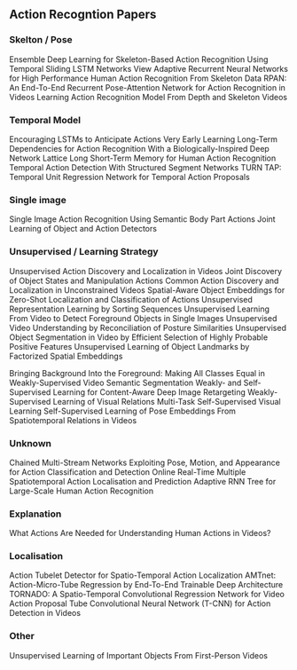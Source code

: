 
## Action Recogntion Papers 

### Skelton / Pose
Ensemble Deep Learning for Skeleton-Based Action Recognition Using Temporal Sliding LSTM Networks
View Adaptive Recurrent Neural Networks for High Performance Human Action Recognition From Skeleton Data
RPAN: An End-To-End Recurrent Pose-Attention Network for Action Recognition in Videos
Learning Action Recognition Model From Depth and Skeleton Videos

### Temporal Model 
Encouraging LSTMs to Anticipate Actions Very Early
Learning Long-Term Dependencies for Action Recognition With a Biologically-Inspired Deep Network
Lattice Long Short-Term Memory for Human Action Recognition
Temporal Action Detection With Structured Segment Networks
TURN TAP: Temporal Unit Regression Network for Temporal Action Proposals

### Single image
Single Image Action Recognition Using Semantic Body Part Actions
Joint Learning of Object and Action Detectors

### Unsupervised / Learning Strategy
Unsupervised Action Discovery and Localization in Videos
Joint Discovery of Object States and Manipulation Actions
Common Action Discovery and Localization in Unconstrained Videos
Spatial-Aware Object Embeddings for Zero-Shot Localization and Classification of Actions
Unsupervised Representation Learning by Sorting Sequences
Unsupervised Learning From Video to Detect Foreground Objects in Single Images
Unsupervised Video Understanding by Reconciliation of Posture Similarities
Unsupervised Object Segmentation in Video by Efficient Selection of Highly Probable Positive Features
Unsupervised Learning of Object Landmarks by Factorized Spatial Embeddings

Bringing Background Into the Foreground: Making All Classes Equal in Weakly-Supervised Video Semantic Segmentation
Weakly- and Self-Supervised Learning for Content-Aware Deep Image Retargeting
Weakly-Supervised Learning of Visual Relations
Multi-Task Self-Supervised Visual Learning
Self-Supervised Learning of Pose Embeddings From Spatiotemporal Relations in Videos



### Unknown
Chained Multi-Stream Networks Exploiting Pose, Motion, and Appearance for Action Classification and Detection
Online Real-Time Multiple Spatiotemporal Action Localisation and Prediction
Adaptive RNN Tree for Large-Scale Human Action Recognition

### Explanation
What Actions Are Needed for Understanding Human Actions in Videos?

### Localisation 
Action Tubelet Detector for Spatio-Temporal Action Localization
AMTnet: Action-Micro-Tube Regression by End-To-End Trainable Deep Architecture
TORNADO: A Spatio-Temporal Convolutional Regression Network for Video Action Proposal
Tube Convolutional Neural Network (T-CNN) for Action Detection in Videos


### Other
Unsupervised Learning of Important Objects From First-Person Videos

